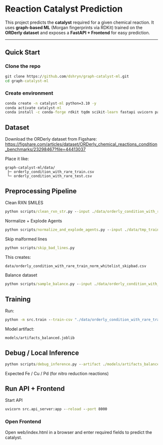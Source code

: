 # Reaction Catalyst Prediction

This project predicts the **catalyst** required for a given chemical reaction.
It uses **graph-based ML** (Morgan fingerprints via RDKit) trained on the **ORDerly dataset** and exposes a **FastAPI + Frontend** for easy prediction.

---

## Quick Start

### Clone the repo
```cmd
git clone https://github.com/dshryn/graph-catalyst-ml.git
cd graph-catalyst-ml
```

### Create environment
```cmd
conda create -n catalyst-ml python=3.10 -y
conda activate catalyst-ml
conda install -c conda-forge rdkit tqdm scikit-learn fastapi uvicorn pandas numpy joblib -y
```


## Dataset

Download the ORDerly dataset from Figshare:
https://figshare.com/articles/dataset/ORDerly_chemical_reactions_condition_benchmarks/23298467?file=44413037

Place it like:
```
graph-catalyst-ml/data/
 ├─ orderly_condition_with_rare_train.csv
 └─ orderly_condition_with_rare_test.csv
```

## Preprocessing Pipeline

Clean RXN SMILES
```cmd
python scripts/clean_rxn_str.py --input ./data/orderly_condition_with_rare_train.csv --output ./data/tmp_train_cleaned.csv --chunksize 2000 --max-rows 5000 --force-overwrite
```

Normalize + Explode Agents
```cmd
python scripts/normalize_and_explode_agents.py --input ./data/tmp_train_cleaned.csv --output ./data/orderly_condition_with_rare_train_normalized.csv
````

Skip malformed lines
```cmd
python scripts/skip_bad_lines.py
```

This creates:
```cmd
data/orderly_condition_with_rare_train_norm_whitelist_skipbad.csv
```

Balance dataset
```cmd
python scripts/sample_balance.py --input ./data/orderly_condition_with_rare_train_norm_whitelist_skipbad.csv --output ./data/orderly_condition_with_rare_train_balanced.csv --max-samples 2000
```

## Training

Run:
```cmd
python -m src.train --train-csv "./data/orderly_condition_with_rare_train_balanced.csv" --test-csv "./data/orderly_condition_with_rare_test_norm_whitelist.csv" --out "./models/artifacts_balanced.joblib" --nbits 128 --chunk-size 500 --max-rows 30000 --nn-sample 1000 --exclude-other --class-weight balanced --random-state 42
```

Model artifact:
```cmd
models/artifacts_balanced.joblib
```


## Debug / Local Inference
```cmd
python scripts/debug_inference.py --artifact ./models/artifacts_balanced.joblib --smiles "CC(=O)c1cc(C)cc([N+](=O)[O-])c1O>>CC(=O)c1cc(C)cc(N)c1O"
```
Expected
Fe / Cu / Pd (for nitro reduction reactions)


## Run API + Frontend

Start API
```cmd
uvicorn src.api_server:app --reload --port 8000
```

### Open Frontend

Open web/index.html in a browser and enter required fields to predict the catalyst.